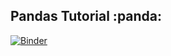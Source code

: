 ## Pandas Tutorial :panda:
[![Binder](https://mybinder.org/badge_logo.svg)](https://mybinder.org/v2/gh/adamnietopfizer/pandas_tutorial/master?filepath=pandas_tutorial.ipynb)

